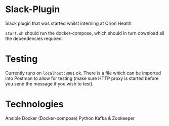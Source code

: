 # Slack-Plugin
Slack plugin that was started whilst interning at Orion Health

`start.sh` should run the docker-compose, which should in turn download all the dependencies required.

# Testing
Currently runs on `localhost:8081` ok. 
There is a file which can be imported into Postman to allow for testing (make sure HTTP proxy is started before you send the message if you wish to test).


# Technologies
Ansible
Docker (Docker-compose)
Python
Kafka & Zookeeper
